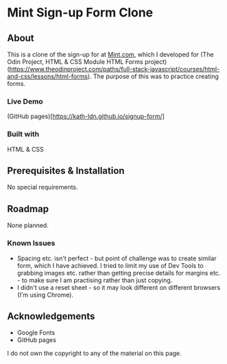 # Mint Sign-up Form Clone

## About

This is a clone of the sign-up for at [Mint.com](https://mint.intuit.com/), which I developed for (The Odin Project, HTML & CSS Module HTML Forms project)(https://www.theodinproject.com/paths/full-stack-javascript/courses/html-and-css/lessons/html-forms). The purpose of this was to practice creating forms.

### Live Demo

(GitHub pages)[https://kath-ldn.github.io/signup-form/]

### Built with

HTML & CSS

## Prerequisites & Installation

No special requirements.

## Roadmap

None planned.

### Known Issues

* Spacing etc. isn't perfect - but point of challenge was to create similar form, which I have achieved. I tried to limit my use of Dev Tools to grabbing images etc. rather than getting precise details for margins etc. - to make sure I am practising rather than just copying.
* I didn't use a reset sheet - so it may look different on different browsers (I'm using Chrome).

## Acknowledgements

* Google Fonts
* GitHub pages

I do not own the copyright to any of the material on this page.

